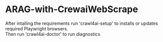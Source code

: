 # ARAG-with-CrewaiWebScrape

After intalling the requirements run 'crawl4ai-setup' to installs or updates required Playwright browsers. \
Then run 'crawl4ai-doctor' to run diagnostics
